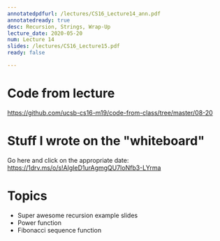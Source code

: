 ```yaml
---
annotatedpdfurl: /lectures/CS16_Lecture14_ann.pdf
annotatedready: true
desc: Recursion, Strings, Wrap-Up
lecture_date: 2020-05-20
num: Lecture 14
slides: /lectures/CS16_Lecture15.pdf
ready: false

---
```


# Code from lecture

<https://github.com/ucsb-cs16-m19/code-from-class/tree/master/08-20>

# Stuff I wrote on the "whiteboard"

Go here and click on the appropriate date:
<https://1drv.ms/o/s!AlgIeD1urAgmgQU7loNfb3-LYrma>

# Topics

- Super awesome recursion example slides
- Power function
- Fibonacci sequence function